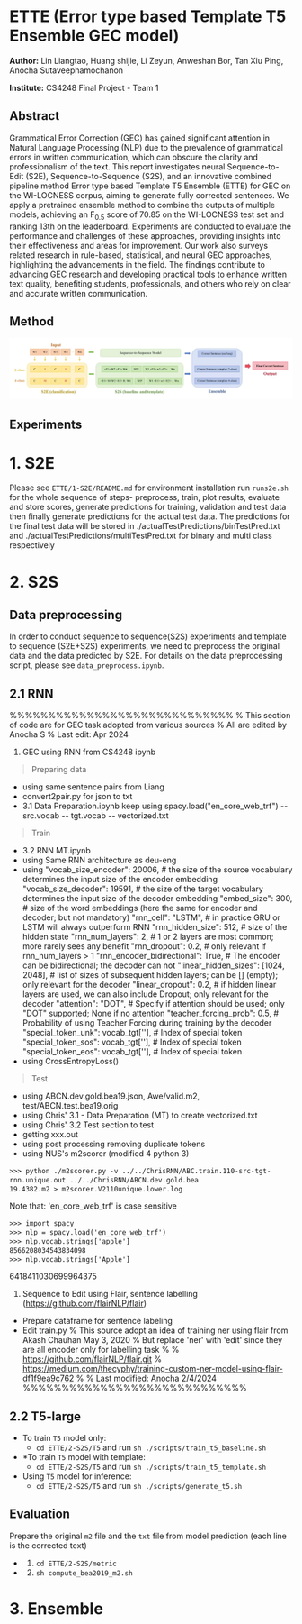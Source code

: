# ETTE (Error type based Template T5 Ensemble GEC model)

**Author:** Lin Liangtao, Huang shijie, Li Zeyun, Anweshan Bor, Tan Xiu Ping, Anocha Sutaveephamochanon

**Institute:** CS4248 Final Project - Team 1

## Abstract

Grammatical Error Correction (GEC) has gained significant attention in Natural Language Processing (NLP) due to the prevalence of grammatical errors in written communication, which can obscure the clarity and professionalism of the text. This report investigates neural Sequence-to-Edit (S2E), Sequence-to-Sequence (S2S), and an innovative combined pipeline method Error type based Template T5 Ensemble (ETTE) for GEC on the WI-LOCNESS corpus, aiming to generate fully corrected sentences. We apply a pretrained ensemble method to combine the outputs of multiple models, achieving an F$_{0.5}$ score of 70.85 on the WI-LOCNESS test set and ranking 13th on the leaderboard. Experiments are conducted to evaluate the performance and challenges of these approaches, providing insights into their effectiveness and areas for improvement. Our work also surveys related research in rule-based, statistical, and neural GEC approaches, highlighting the advancements in the field. The findings contribute to advancing GEC research and developing practical tools to enhance written text quality, benefiting students, professionals, and others who rely on clear and accurate written communication.

## Method
![Image text](./image/model.png)

## Experiments
# 1. S2E
Please see `ETTE/1-S2E/README.md` for environment installation
run `runs2e.sh` for the whole sequence of steps- preprocess, train, plot results, evaluate and store scores, generate predictions for training, validation and test data then finally generate predictions for the actual test data. The predictions for the final test data will be stored in ./actualTestPredictions/binTestPred.txt and ./actualTestPredictions/multiTestPred.txt for binary and multi class respectively

# 2. S2S
## Data preprocessing
In order to conduct sequence to sequence(S2S) experiments and template to sequence (S2E+S2S) experiments, we need to preprocess the original data and the data predicted by S2E. For details on the data preprocessing script, please see `data_preprocess.ipynb`.

## 2.1 RNN
%%%%%%%%%%%%%%%%%%%%%%%%%%%%%
% This section of code are for GEC task adopted from various sources 
% All are edited by Anocha S
% Last edit: Apr 2024

1. GEC using RNN from CS4248 ipynb

> Preparing data
- using same sentence pairs from Liang
- convert2pair.py for json to txt 
- 3.1 Data Preparation.ipynb keep using  spacy.load("en_core_web_trf")
-- src.vocab
-- tgt.vocab
-- vectorized.txt

> Train
- 3.2 RNN MT.ipynb
- using Same RNN architecture as deu-eng
- using
    "vocab_size_encoder": 20006,        # the size of the source vocabulary determines the input size of the encoder embedding
    "vocab_size_decoder": 19591,        # the size of the target vocabulary determines the input size of the decoder embedding
    "embed_size": 300,                           # size of the word embeddings (here the same for encoder and decoder; but not mandatory)
    "rnn_cell": "LSTM",                          # in practice GRU or LSTM will always outperform RNN
    "rnn_hidden_size": 512,                      # size of the hidden state
    "rnn_num_layers": 2,                         # 1 or 2 layers are most common; more rarely sees any benefit
    "rnn_dropout": 0.2,                          # only relevant if rnn_num_layers > 1
    "rnn_encoder_bidirectional": True,           # The encoder can be bidirectional; the decoder can not
    "linear_hidden_sizes": [1024, 2048],         # list of sizes of subsequent hidden layers; can be [] (empty); only relevant for the decoder
    "linear_dropout": 0.2,                       # if hidden linear layers are used, we can also include Dropout; only relevant for the decoder
    "attention": "DOT",                          # Specify if attention should be used; only "DOT" supported; None if no attention
    "teacher_forcing_prob": 0.5,                 # Probability of using Teacher Forcing during training by the decoder
    "special_token_unk": vocab_tgt['<UNK>'],     # Index of special token <UNK>
    "special_token_sos": vocab_tgt['<SOS>'],     # Index of special token <SOS>
    "special_token_eos": vocab_tgt['<EOS>'],     # Index of special token <EOS>
- using CrossEntropyLoss()

> Test
- using ABCN.dev.gold.bea19.json, Awe/valid.m2, test/ABCN.test.bea19.orig
- using Chris' 3.1 - Data Preparation (MT) to create vectorized.txt
- using Chris' 3.2 Test section to test
- getting xxx.out
- using post processing removing duplicate tokens
- using NUS's m2scorer (modified 4 python 3)
```
>>> python ./m2scorer.py -v ../../ChrisRNN/ABC.train.110-src-tgt-rnn.unique.out ../../ChrisRNN/ABCN.dev.gold.bea
19.4382.m2 > m2scorer.V2110unique.lower.log
```


Note that: 'en_core_web_trf' is case sensitive
```
>>> import spacy
>>> nlp = spacy.load('en_core_web_trf')
>>> nlp.vocab.strings['apple']
8566208034543834098
>>> nlp.vocab.strings['Apple']
```
6418411030699964375


1. Sequence to Edit using Flair, sentence labelling (https://github.com/flairNLP/flair)
- Prepare dataframe for sentence labeling
- Edit train.py
% This source adopt an idea of training ner using flair from Akash Chauhan May 3, 2020
% But replace 'ner' with 'edit' since they are all encoder only for labelling task
% 
% https://github.com/flairNLP/flair.git
% https://medium.com/thecyphy/training-custom-ner-model-using-flair-df1f9ea9c762
%
% Last modified: Anocha 2/4/2024 
%%%%%%%%%%%%%%%%%%%%%%%%%%%%%

## 2.2 T5-large
* To train `T5` model only:
  * `cd ETTE/2-S2S/T5` and run `sh ./scripts/train_t5_baseline.sh`
* *To train `T5` model with template:
  * `cd ETTE/2-S2S/T5` and run `sh ./scripts/train_t5_template.sh`
* Using `T5` model for inference:
  * `cd ETTE/2-S2S/T5` and run `sh ./scripts/generate_t5.sh`

## Evaluation
Prepare the original `m2` file and the `txt` file from model prediction (each line is the corrected text)
* 1. `cd ETTE/2-S2S/metric`
* 2. `sh compute_bea2019_m2.sh`

# 3. Ensemble



